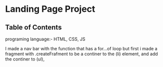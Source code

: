 # Landing Page Project

## Table of Contents



programing language:-
HTML, CSS, JS

I made a nav bar with the function that has a for...of loop but first i made a fragment with .createFrafment 
to be a continer to the (li) element, and add the continer to (ul),  